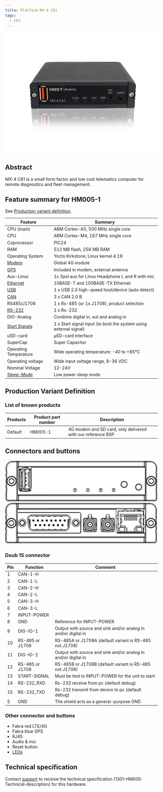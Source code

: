 ```yaml
---
title: Platform MX-4 C61
tags:
  - C61
---
```

![](C61-box.png)
## Abstract

MX-4 C61 is a small form factor and low cost telematics computer for remote diagnostics and fleet management.

## Feature summary for HM005-1

See [Production variant definition](#production-variant-definition).

| Feature | Summary
|------------|-----------------------------------------------------|
| CPU (main) | ARM Cortex-A5, 500 MHz single core              |
| CPU        | ARM Cortex-M4, 167 MHz single core              |
| Coprocessor        | PIC24              |
| RAM        | 512 MB flash, 256 MB RAM                            |
| Operating System | Yocto Kirkstone, Linux kernel 4.19
| [Modem](../interfaces/c61/modem.md)      | Global 4G module                                    |
| [GPS](../interfaces/c61/modem.md#gps) | Included in modem, external antenna
| Aux-Linux  | 1x 3pol aux for Linux Headphone L and R with mic    |
| [Ethernet](../interfaces/c61/ethernet.md)   | 10BASE-T and 100BASE-TX Ethernet |                          |
| [USB](../interfaces/c61/usb.md)        | 1 x USB 2.0 high-speed host/device (auto detect)    |
| [CAN](../interfaces/c61/can.md)        | 3 x CAN 2.0 B                                       |
| RS485/J1708| 1 x Rs-485 (or 1x J1708), product selection                            |
| [RS-232](../interfaces/c61/serial.md)     | 1 x Rs-232                                          |
| DIO-Analog | Combine digital in, out and analog in |
| [Start Signals](../interfaces/mx4/start_signal.md)    | 1 x Start signal input (to boot the system using external signal) |
| uSD-card   | µSD-card interface                                  |
| SuperCap   | Super Capacitor                                     |
| Operating Temperature   | Wide operating temperature: -40 to +85°C             |
| Operating voltage | Wide input voltage range, 8-36 VDC                    |
| Nominal Voltage | 12-24V
| [Sleep-Mode](../power-managment) | Low power sleep mode                                |


## Production Variant Definition

### List of known products

| Products | Product part number | Description                                            |
|-------------|-----------------|--------------------------------------------------------|
| Default |   HM005-1           | 4G modem and SD card, only delivered with our reference BSP |


## Connectors and buttons

![front and back](C61-connectors-image.png)

### Dsub 15 connector

| Pin | Function                                           | Comment                                                   |
|-----|----------------------------------------------------|-----------------------------------------------------------|
| 1   | CAN-1-H                                            |                                                           |
| 2   | CAN-1-L                                            |                                                           |
| 3   | CAN-2-H                                            |                                                           |
| 4   | CAN-2-L                                            |                                                           |
| 5   | CAN-3-H                                            |                                                           |
| 6   | CAN-3-L                                            |                                                           |
| 7   | INPUT-POWER                                        |                                                           |
| 8   | GND                                                | Reference for INPUT-POWER                                 |
| 9   | DIG-IO-1                                           | Output with source and sink and/or analog in and/or digital in |
| 10  | RS-485 or J1708                                    | RS-485A or J1708A (default variant is RS-485 not J1708) |
| 11  | DIG-IO-2                                           | Output with source and sink and/or analog in and/or digital in |
| 12  | RS-485 or J1708                                    | RS-485B or J1708B (default variant is RS-485 not J1708) |
| 13  | START-SIGNAL                                       | Must be tied to INPUT-POWER for the unit to start          |
| 14  | RS-232_RXD                                         | Rs-232 receive from pc (default debug)                    |
| 15  | RS-232_TXD                                         | Rs-232 transmit from device to pc (default debug)         |
| S   | GND                                                | The shield acts as a general-purpose GND                   |

### Other connector and buttons

- Fakra red LTE/4G
- Fakra blue GPS
- RJ45
- Audio & mic
- Reset button
- [LEDs](../interfaces/mx4/leds.md)




## Technical specification

Contact [support](../support.md) to receive the technical specification (1301-HM005-Technical-description) for this hardware.